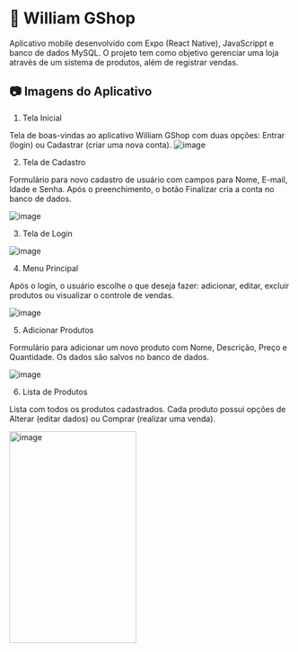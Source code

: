 # 📱 William GShop
Aplicativo mobile desenvolvido com Expo (React Native), JavaScrippt e banco de dados MySQL. O projeto tem como objetivo gerenciar uma loja através de um sistema de produtos, além de registrar vendas.




## 📷 Imagens do Aplicativo
1. Tela Inicial

Tela de boas-vindas ao aplicativo William GShop com duas opções: Entrar (login) ou Cadastrar (criar uma nova conta).
   ![image](https://github.com/user-attachments/assets/14e169b6-822f-49f9-be03-941a0135742b)



2. Tela de Cadastro

Formulário para novo cadastro de usuário com campos para Nome, E-mail, Idade e Senha. Após o preenchimento, o botão Finalizar cria a conta no banco de dados.

![image](https://github.com/user-attachments/assets/3e293d0b-f3e1-41e0-8cab-1540dad4b42a)

3. Tela de Login

![image](https://github.com/user-attachments/assets/f3516f3c-691c-4c25-8b2c-ba99f31ce0a4)

4. Menu Principal

Após o login, o usuário escolhe o que deseja fazer: adicionar, editar, excluir produtos ou visualizar o controle de vendas.

![image](https://github.com/user-attachments/assets/126749c1-2a88-44d4-a817-fe9421699739)

5. Adicionar Produtos

Formulário para adicionar um novo produto com Nome, Descrição, Preço e Quantidade. Os dados são salvos no banco de dados.

![image](https://github.com/user-attachments/assets/9b67b67d-2119-419f-98ee-e1e78db52761)

6. Lista de Produtos

Lista com todos os produtos cadastrados. Cada produto possui opções de Alterar (editar dados) ou Comprar (realizar uma venda).

<img width="226" height="377" alt="image" src="https://github.com/user-attachments/assets/2f5d7df9-d9f9-4988-ab23-b8cc12a27a31" />

